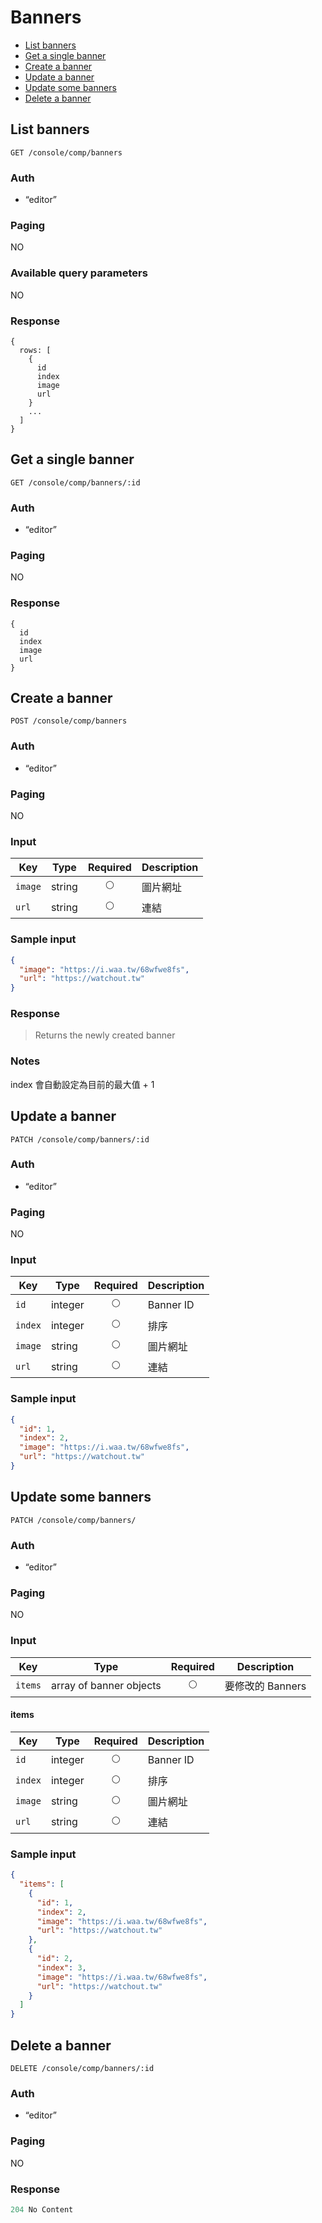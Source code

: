 # Banners

- [List banners](#list-banners)
- [Get a single banner](#get-a-single-banner)
- [Create a banner](#create-a-banner)
- [Update a banner](#update-a-banner)
- [Update some banners](#update-some-banners)
- [Delete a banner](#delete-a-banner)

## List banners
```
GET /console/comp/banners
```

### Auth
- “editor”

### Paging
NO

### Available query parameters
NO

### Response
```
{
  rows: [
    {
      id
      index
      image
      url
    }
    ...
  ]
}
```

## Get a single banner
```
GET /console/comp/banners/:id
```

### Auth
- “editor”

### Paging
NO

### Response
```
{
  id
  index
  image
  url
}
```

## Create a banner
```
POST /console/comp/banners
```

### Auth
- “editor”

### Paging
NO

### Input

| Key | Type | Required | Description |
| --- | --- | :---: | --- |
| `image` | string | 🌕 | 圖片網址 |
| `url` | string | 🌕 | 連結 |

### Sample input
```json
{
  "image": "https://i.waa.tw/68wfwe8fs",
  "url": "https://watchout.tw"
}
```

### Response
> Returns the newly created banner

### Notes
index 會自動設定為目前的最大值 + 1

## Update a banner
```
PATCH /console/comp/banners/:id
```

### Auth
- “editor”

### Paging
NO

### Input

| Key | Type | Required | Description |
| --- | --- | :---: | --- |
| `id` | integer | 🌕 | Banner ID |
| `index` | integer | 🌕 | 排序 |
| `image` | string | 🌕 | 圖片網址 |
| `url` | string | 🌕 | 連結 |

### Sample input
```json
{
  "id": 1,
  "index": 2,
  "image": "https://i.waa.tw/68wfwe8fs",
  "url": "https://watchout.tw"
}
```

## Update some banners
```
PATCH /console/comp/banners/
```

### Auth
- “editor”

### Paging
NO

### Input

| Key | Type | Required | Description |
| --- | --- | :---: | --- |
| `items` | array of banner objects | 🌕 | 要修改的 Banners |

#### items

| Key | Type | Required | Description |
| --- | --- | :---: | --- |
| `id` | integer | 🌕 | Banner ID |
| `index` | integer | 🌕 | 排序 |
| `image` | string | 🌕 | 圖片網址 |
| `url` | string | 🌕 | 連結 |

### Sample input
```json
{
  "items": [
    {
      "id": 1,
      "index": 2,
      "image": "https://i.waa.tw/68wfwe8fs",
      "url": "https://watchout.tw"
    },
    {
      "id": 2,
      "index": 3,
      "image": "https://i.waa.tw/68wfwe8fs",
      "url": "https://watchout.tw"
    }
  ]
}
```

## Delete a banner
```
DELETE /console/comp/banners/:id
```

### Auth
- “editor”

### Paging
NO

### Response
```javascript
204 No Content
```
